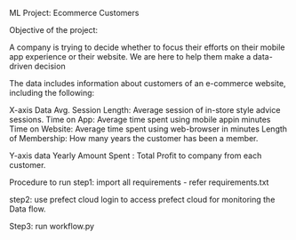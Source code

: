 ML Project: Ecommerce Customers

Objective of the project:

A company is trying to decide whether to focus their efforts on their mobile app experience or their website.
We are here to help them make a data-driven decision

The data includes information about customers of an e-commerce website, including the following:

X-axis Data
    Avg. Session Length: Average session of in-store style advice sessions.
    Time on App: Average time spent using mobile appin minutes
    Time on Website: Average time spent using web-browser in minutes
    Length of Membership: How many years the customer has been a member.

Y-axis data
    Yearly Amount Spent : Total Profit to company from each customer.

Procedure to run
step1: import all requirements - refer requirements.txt

step2: use prefect cloud login to access prefect cloud for monitoring the Data flow.

Step3: run workflow.py
